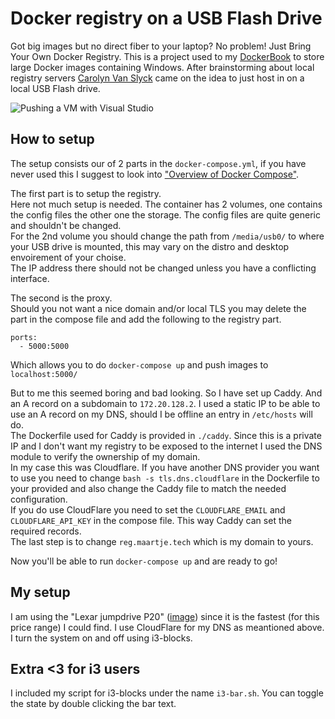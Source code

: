 Docker registry on a USB Flash Drive
====================================

Got big images but no direct fiber to your laptop? No problem! Just Bring Your Own Docker Registry. This is a project used to my [DockerBook](https://eyskens.me/docker-on-the-desktop/) to store large Docker images containing Windows. After brainstorming about local registry servers [Carolyn Van Slyck](http://carolynvanslyck.com/) came on the idea to just host in on a local USB Flash drive.

![Pushing a VM with Visual Studio](https://static.eyskens.me/push-win10.png)

## How to setup
The setup consists our of 2 parts in the `docker-compose.yml`, if you have never used this I suggest to look into ["Overview of Docker Compose"](https://docs.docker.com/compose/overview/).

The first part is to setup the registry.  
Here not much setup is needed. The container has 2 volumes, one contains the config files the other one the storage. The config files are quite generic and shouldn't be changed.  
For the 2nd volume you should change the path from `/media/usb0/` to where your USB drive is mounted, this may vary on the distro and desktop envoirement of your choise.  
The IP address there should not be changed unless you have a conflicting interface.

The second is the proxy.  
Should you not want a nice domain and/or local TLS you may delete the part in the compose file and add the following to the registry part.
```
ports:
  - 5000:5000
```
Which allows you to do `docker-compose up` and push images to `localhost:5000/`

But to me this seemed boring and bad looking. So I have set up Caddy. And an A record on a subdomain to `172.20.128.2`.
I used a static IP to be able to use an A record on my DNS, should I be offline an entry in `/etc/hosts` will do.  
The Dockerfile used for Caddy is provided in `./caddy`. Since this is a private IP and I don't want my registry to be exposed to the internet I used the DNS module to verify the ownership of my domain.  
In my case this was Cloudflare. If you have another DNS provider you want to use you need to change `bash -s tls.dns.cloudflare` in the Dockerfile to your provided and also change the Caddy file to match the needed configuration.  
If you do use CloudFlare you need to set the `CLOUDFLARE_EMAIL` and `CLOUDFLARE_API_KEY` in the compose file. This way Caddy can set the required records.  
The last step is to change `reg.maartje.tech` which is my domain to yours. 

Now you'll be able to run `docker-compose up` and are ready to go!



## My setup
I am using the "Lexar jumpdrive P20" ([image](https://twitter.com/MaartjeME/status/898912679624146944)) since it is the fastest (for this price range) I could find. I use CloudFlare for my DNS as meantioned above. I turn the system on and off using i3-blocks. 

## Extra <3 for i3 users
I included my script for i3-blocks under the name `i3-bar.sh`. You can toggle the state by double clicking the bar text.